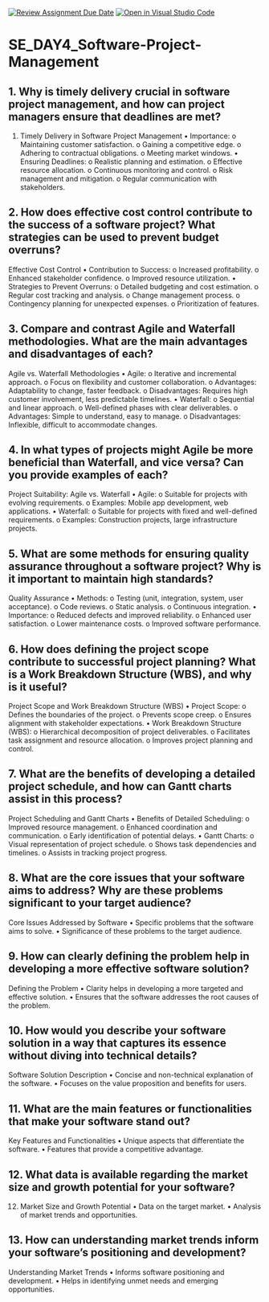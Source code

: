 [![Review Assignment Due Date](https://classroom.github.com/assets/deadline-readme-button-22041afd0340ce965d47ae6ef1cefeee28c7c493a6346c4f15d667ab976d596c.svg)](https://classroom.github.com/a/9pw6JKcu)
[![Open in Visual Studio Code](https://classroom.github.com/assets/open-in-vscode-2e0aaae1b6195c2367325f4f02e2d04e9abb55f0b24a779b69b11b9e10269abc.svg)](https://classroom.github.com/online_ide?assignment_repo_id=18555850&assignment_repo_type=AssignmentRepo)
# SE_DAY4_Software-Project-Management
## 1. Why is timely delivery crucial in software project management, and how can project managers ensure that deadlines are met?
1. Timely Delivery in Software Project Management
•	Importance:
o	Maintaining customer satisfaction.
o	Gaining a competitive edge.
o	Adhering to contractual obligations.
o	Meeting market windows.
•	Ensuring Deadlines:
o	Realistic planning and estimation.
o	Effective resource allocation.
o	Continuous monitoring and control.
o	Risk management and mitigation.
o	Regular communication with stakeholders.

## 2. How does effective cost control contribute to the success of a software project? What strategies can be used to prevent budget overruns?
Effective Cost Control
•	Contribution to Success:
o	Increased profitability.
o	Enhanced stakeholder confidence.
o	Improved resource utilization.
•	Strategies to Prevent Overruns:
o	Detailed budgeting and cost estimation.
o	Regular cost tracking and analysis.
o	Change management process.
o	Contingency planning for unexpected expenses.
o	Prioritization of features.

## 3. Compare and contrast Agile and Waterfall methodologies. What are the main advantages and disadvantages of each?
Agile vs. Waterfall Methodologies
•	Agile:
o	Iterative and incremental approach.
o	Focus on flexibility and customer collaboration.
o	Advantages: Adaptability to change, faster feedback.
o	Disadvantages: Requires high customer involvement, less predictable timelines.
•	Waterfall:
o	Sequential and linear approach.
o	Well-defined phases with clear deliverables.
o	Advantages: Simple to understand, easy to manage.
o	Disadvantages: Inflexible, difficult to accommodate changes.

## 4. In what types of projects might Agile be more beneficial than Waterfall, and vice versa? Can you provide examples of each?
Project Suitability: Agile vs. Waterfall
•	Agile:
o	Suitable for projects with evolving requirements.
o	Examples: Mobile app development, web applications.
•	Waterfall:
o	Suitable for projects with fixed and well-defined requirements.
o	Examples: Construction projects, large infrastructure projects.

## 5. What are some methods for ensuring quality assurance throughout a software project? Why is it important to maintain high standards?
Quality Assurance
•	Methods:
o	Testing (unit, integration, system, user acceptance).
o	Code reviews.
o	Static analysis.
o	Continuous integration.
•	Importance:
o	Reduced defects and improved reliability.
o	Enhanced user satisfaction.
o	Lower maintenance costs.
o	Improved software performance.

## 6. How does defining the project scope contribute to successful project planning? What is a Work Breakdown Structure (WBS), and why is it useful?
Project Scope and Work Breakdown Structure (WBS)
•	Project Scope:
o	Defines the boundaries of the project.
o	Prevents scope creep.
o	Ensures alignment with stakeholder expectations.
•	Work Breakdown Structure (WBS):
o	Hierarchical decomposition of project deliverables.
o	Facilitates task assignment and resource allocation.
o	Improves project planning and control.


## 7. What are the benefits of developing a detailed project schedule, and how can Gantt charts assist in this process?
Project Scheduling and Gantt Charts
•	Benefits of Detailed Scheduling:
o	Improved resource management.
o	Enhanced coordination and communication.
o	Early identification of potential delays.
•	Gantt Charts:
o	Visual representation of project schedule.
o	Shows task dependencies and timelines.
o	Assists in tracking project progress.

## 8. What are the core issues that your software aims to address? Why are these problems significant to your target audience?
Core Issues Addressed by Software
•	Specific problems that the software aims to solve.
•	Significance of these problems to the target audience.

## 9. How can clearly defining the problem help in developing a more effective software solution?
Defining the Problem
•	Clarity helps in developing a more targeted and effective solution.
•	Ensures that the software addresses the root causes of the problem.

## 10. How would you describe your software solution in a way that captures its essence without diving into technical details?
Software Solution Description
•	Concise and non-technical explanation of the software.
•	Focuses on the value proposition and benefits for users.

## 11. What are the main features or functionalities that make your software stand out?
Key Features and Functionalities
•	Unique aspects that differentiate the software.
•	Features that provide a competitive advantage.

## 12. What data is available regarding the market size and growth potential for your software?
12. Market Size and Growth Potential
•	Data on the target market.
•	Analysis of market trends and opportunities.

## 13. How can understanding market trends inform your software’s positioning and development?
Understanding Market Trends
•	Informs software positioning and development.
•	Helps in identifying unmet needs and emerging opportunities.


